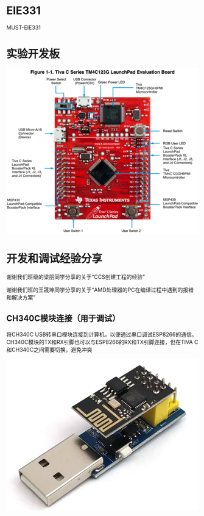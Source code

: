 # EIE331
MUST-EIE331

# 实验开发板
![这样使用](https://github.com/xiaoleiren/EIE331/blob/main/images/TM4C123G.png)

# 开发和调试经验分享

谢谢我们班级的梁朋同学分享的关于“CCS创建工程的经验”

谢谢我们班的王晟坤同学分享的关于“AMD处理器的PC在编译过程中遇到的报错和解决方案”


## CH340C模块连接（用于调试）

将CH340C USB转串口模块连接到计算机，以便通过串口调试ESP8266的通信。CH340C模块的TX和RX引脚也可以与ESP8266的RX和TX引脚连接，但在TIVA C和CH340C之间需要切换，避免冲突

![这样使用](https://github.com/xiaoleiren/EIE331/blob/main/images/CH340C%2BESP8266%E9%80%9A%E4%BF%A1.jpg)

